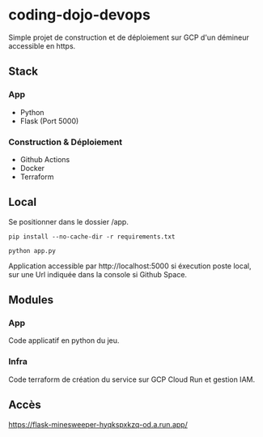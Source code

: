 # coding-dojo-devops

Simple projet de construction et de déploiement sur GCP d'un démineur accessible en https.

## Stack

### App

* Python
* Flask (Port 5000)

### Construction & Déploiement

* Github Actions
* Docker
* Terraform

## Local

Se positionner dans le dossier /app.

`pip install --no-cache-dir -r requirements.txt`

`python app.py`

Application accessible par http://localhost:5000 si éxecution poste local, sur une Url indiquée dans la console si Github Space.

## Modules

### App

Code applicatif en python du jeu.

### Infra

Code terraform de création du service sur GCP Cloud Run et gestion IAM.

## Accès

https://flask-minesweeper-hyqkspxkzq-od.a.run.app/


